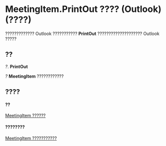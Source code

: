 
# MeetingItem.PrintOut ???? (Outlook)(????)

????????????? Outlook ??????????? **PrintOut** ???????????????????? Outlook ?????


## ??

 _?_. **PrintOut**

 _?_ **MeetingItem** ????????????


## ????


#### ??


[MeetingItem ??????](b75730f5-b395-3d66-5acd-b64fd8fcd78f.md)
#### ????????


[MeetingItem ???????????](http://msdn.microsoft.com/library/9ae6a19d-d326-4c37-90d8-5ed9933672a0%28Office.15%29.aspx)